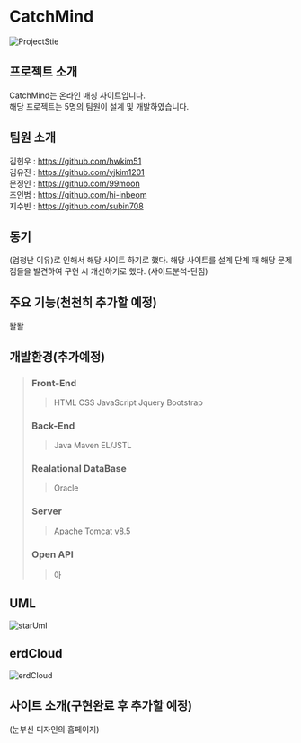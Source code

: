 # CatchMind
![ProjectStie](이미지링크넣는공간)

## 프로젝트 소개
CatchMind는 온라인 매칭 사이트입니다.  
해당 프로젝트는 5명의 팀원이 설계 및 개발하였습니다.

## 팀원 소개
김현우 : https://github.com/hwkim51  
김유진 :  https://github.com/yjkim1201  
문정인 : https://github.com/99moon  
조인범 : https://github.com/hi-inbeom  
지수빈 : https://github.com/subin708    

## 동기
(엄청난 이유)로 인해서 해당 사이트 하기로 했다.
해당 사이트를 설계 단계 때 해당 문제점들을 발견하여 구현 시 개선하기로 했다.
(사이트분석-단점)

## 주요 기능(천천히 추가할 예정)
뢀뢀

## 개발환경(추가예정)
> ### Front-End
>> HTML
>> CSS
>> JavaScript
>> Jquery
>> Bootstrap
>> 
> ### Back-End
>> Java
>> Maven
>> EL/JSTL
> ### Realational DataBase
>> Oracle
> ### Server
>> Apache Tomcat v8.5
> ### Open API
>> 아

## UML
![starUml](이미지링크)

## erdCloud
![erdCloud](이미지링크)

## 사이트 소개(구현완료 후 추가할 예정)
(눈부신 디자인의 홈페이지)
